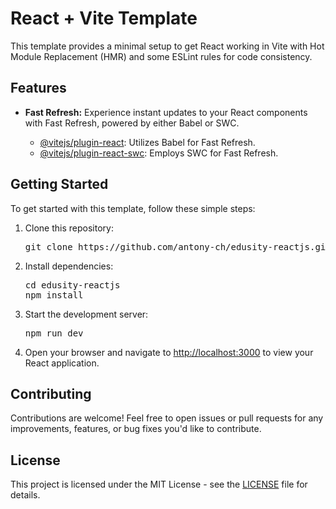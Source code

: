 <!DOCTYPE html>
<html lang="en">
<head>
<meta charset="UTF-8">
<meta name="viewport" content="width=device-width, initial-scale=1.0">

</head>
<body>

<h1>React + Vite Template</h1>

<p>This template provides a minimal setup to get React working in Vite with Hot Module Replacement (HMR) and some ESLint rules for code consistency.</p>

<h2>Features</h2>

<ul>
    <li><strong>Fast Refresh:</strong> Experience instant updates to your React components with Fast Refresh, powered by either Babel or SWC.</li>
    <ul>
        <li><a href="https://github.com/vitejs/vite-plugin-react/blob/main/packages/plugin-react/README.md">@vitejs/plugin-react</a>: Utilizes Babel for Fast Refresh.</li>
        <li><a href="https://github.com/vitejs/vite-plugin-react-swc">@vitejs/plugin-react-swc</a>: Employs SWC for Fast Refresh.</li>
    </ul>
</ul>

<h2>Getting Started</h2>

<p>To get started with this template, follow these simple steps:</p>

<ol>
    <li>Clone this repository:</li>
    <pre>git clone https://github.com/antony-ch/edusity-reactjs.git</pre>
    <li>Install dependencies:</li>
    <pre>cd edusity-reactjs<br>npm install</pre>
    <li>Start the development server:</li>
    <pre>npm run dev</pre>
    <li>Open your browser and navigate to <a href="http://localhost:3000">http://localhost:3000</a> to view your React application.</li>
</ol>

<h2>Contributing</h2>

<p>Contributions are welcome! Feel free to open issues or pull requests for any improvements, features, or bug fixes you'd like to contribute.</p>

<h2>License</h2>

<p>This project is licensed under the MIT License - see the <a href="LICENSE">LICENSE</a> file for details.</p>

</body>
</html>
